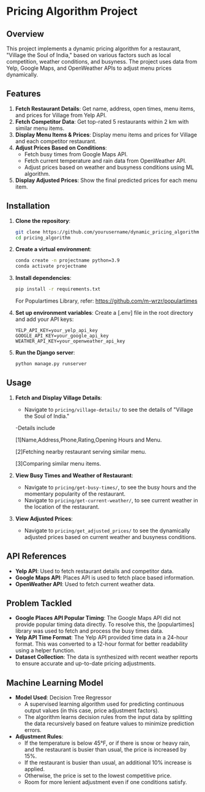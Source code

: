 # Pricing Algorithm Project

## Overview
This project implements a dynamic pricing algorithm for a restaurant, "Village the Soul of India," based on various factors such as local competition, weather conditions, and busyness. The project uses data from Yelp, Google Maps, and OpenWeather APIs to adjust menu prices dynamically.

## Features
1. **Fetch Restaurant Details**: Get name, address, open times, menu items, and prices for Village from Yelp API.
2. **Fetch Competitor Data**: Get top-rated 5 restaurants within 2 km with similar menu items.
3. **Display Menu Items & Prices**: Display menu items and prices for Village and each competitor restaurant.
4. **Adjust Prices Based on Conditions**:
   - Fetch busy times from Google Maps API.
   - Fetch current temperature and rain data from OpenWeather API.
   - Adjust prices based on weather and busyness conditions using ML algorithm.
5. **Display Adjusted Prices**: Show the final predicted prices for each menu item.


## Installation
1. **Clone the repository**:
    ```bash
    git clone https://github.com/yourusername/dynamic_pricing_algorithm.git
    cd pricing_algorithm
    ```

2. **Create a virtual environment**:
    ```bash
    conda create -n projectname python=3.9
    conda activate projectname  
    ```

3. **Install dependencies**:
    ```bash
    pip install -r requirements.txt
    ```

    For Populartimes Library, refer: https://github.com/m-wrzr/populartimes

4. **Set up environment variables**:
    Create a [.env] file in the root directory and add your API keys:
    ```env
    YELP_API_KEY=your_yelp_api_key
    GOOGLE_API_KEY=your_google_api_key
    WEATHER_API_KEY=your_openweather_api_key
    ```

5. **Run the Django server**:
    ```bash
    python manage.py runserver
    ```

## Usage
1. **Fetch and Display Village Details**:
    - Navigate to `pricing/village-details/` to see the details of "Village the Soul of India."
      
    -Details include
   
    [1]Name,Address,Phone,Rating,Opening Hours and Menu.
   
    [2]Fetching nearby restaurant serving similar menu.
   
    [3]Comparing similar menu items.


3. **View Busy Times and Weather of Restaurant**:
    - Navigate to `pricing/get-busy-times/`,  to see the busy hours and the momentary popularity of the restaurant.
    - Navigate to `pricing/get-current-weather/`, to see current weather in the location of the restaurant.

4. **View Adjusted Prices**:
    - Navigate to `pricing/get_adjusted_prices/` to see the dynamically adjusted prices based on current weather and busyness conditions.

## API References
- **Yelp API**: Used to fetch restaurant details and competitor data.
- **Google Maps API**: Places API is used to fetch place based information.
- **OpenWeather API**: Used to fetch current weather data.

## Problem Tackled
- **Google Places API Popular Timing**: The Google Maps API did not provide popular timing data directly. To resolve this, the [populartimes] library was used to fetch and process the busy times data.
- **Yelp API Time Format**: The Yelp API provided time data in a 24-hour format. This was converted to a 12-hour format for better readability using a helper function.
- **Dataset Collection**: The data is synthesized with recent weather reports to ensure accurate and up-to-date pricing adjustments.

## Machine Learning Model
- **Model Used**: Decision Tree Regressor
  - A supervised learning algorithm used for predicting continuous output values (in this case, price adjustment factors).
  - The algorithm learns decision rules from the input data by splitting the data recursively based on feature values to minimize prediction errors.
- **Adjustment Rules**:
  - If the temperature is below 45°F, or if there is snow or heavy rain, and the restaurant is busier than usual, the price is increased by 15%.
  - If the restaurant is busier than usual, an additional 10% increase is applied.
  - Otherwise, the price is set to the lowest competitive price.
  - Room for more lenient adjustment even if one conditions satisfy.

